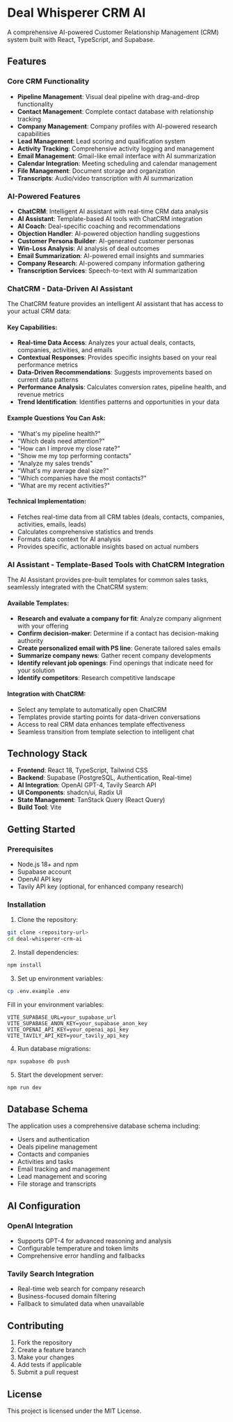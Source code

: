 # Deal Whisperer CRM AI

A comprehensive AI-powered Customer Relationship Management (CRM) system built with React, TypeScript, and Supabase.

## Features

### Core CRM Functionality
- **Pipeline Management**: Visual deal pipeline with drag-and-drop functionality
- **Contact Management**: Complete contact database with relationship tracking
- **Company Management**: Company profiles with AI-powered research capabilities
- **Lead Management**: Lead scoring and qualification system
- **Activity Tracking**: Comprehensive activity logging and management
- **Email Management**: Gmail-like email interface with AI summarization
- **Calendar Integration**: Meeting scheduling and calendar management
- **File Management**: Document storage and organization
- **Transcripts**: Audio/video transcription with AI summarization

### AI-Powered Features
- **ChatCRM**: Intelligent AI assistant with real-time CRM data analysis
- **AI Assistant**: Template-based AI tools with ChatCRM integration
- **AI Coach**: Deal-specific coaching and recommendations
- **Objection Handler**: AI-powered objection handling suggestions
- **Customer Persona Builder**: AI-generated customer personas
- **Win-Loss Analysis**: AI analysis of deal outcomes
- **Email Summarization**: AI-powered email insights and summaries
- **Company Research**: AI-powered company information gathering
- **Transcription Services**: Speech-to-text with AI summarization

### ChatCRM - Data-Driven AI Assistant

The ChatCRM feature provides an intelligent AI assistant that has access to your actual CRM data:

#### Key Capabilities:
- **Real-time Data Access**: Analyzes your actual deals, contacts, companies, activities, and emails
- **Contextual Responses**: Provides specific insights based on your real performance metrics
- **Data-Driven Recommendations**: Suggests improvements based on current data patterns
- **Performance Analysis**: Calculates conversion rates, pipeline health, and revenue metrics
- **Trend Identification**: Identifies patterns and opportunities in your data

#### Example Questions You Can Ask:
- "What's my pipeline health?"
- "Which deals need attention?"
- "How can I improve my close rate?"
- "Show me my top performing contacts"
- "Analyze my sales trends"
- "What's my average deal size?"
- "Which companies have the most contacts?"
- "What are my recent activities?"

#### Technical Implementation:
- Fetches real-time data from all CRM tables (deals, contacts, companies, activities, emails, leads)
- Calculates comprehensive statistics and trends
- Formats data context for AI analysis
- Provides specific, actionable insights based on actual numbers

### AI Assistant - Template-Based Tools with ChatCRM Integration

The AI Assistant provides pre-built templates for common sales tasks, seamlessly integrated with the ChatCRM system:

#### Available Templates:
- **Research and evaluate a company for fit**: Analyze company alignment with your offering
- **Confirm decision-maker**: Determine if a contact has decision-making authority
- **Create personalized email with PS line**: Generate tailored sales emails
- **Summarize company news**: Gather recent company developments
- **Identify relevant job openings**: Find openings that indicate need for your solution
- **Identify competitors**: Research competitive landscape

#### Integration with ChatCRM:
- Select any template to automatically open ChatCRM
- Templates provide starting points for data-driven conversations
- Access to real CRM data enhances template effectiveness
- Seamless transition from template selection to intelligent chat

## Technology Stack

- **Frontend**: React 18, TypeScript, Tailwind CSS
- **Backend**: Supabase (PostgreSQL, Authentication, Real-time)
- **AI Integration**: OpenAI GPT-4, Tavily Search API
- **UI Components**: shadcn/ui, Radix UI
- **State Management**: TanStack Query (React Query)
- **Build Tool**: Vite

## Getting Started

### Prerequisites
- Node.js 18+ and npm
- Supabase account
- OpenAI API key
- Tavily API key (optional, for enhanced company research)

### Installation

1. Clone the repository:
```bash
git clone <repository-url>
cd deal-whisperer-crm-ai
```

2. Install dependencies:
```bash
npm install
```

3. Set up environment variables:
```bash
cp .env.example .env
```

Fill in your environment variables:
```env
VITE_SUPABASE_URL=your_supabase_url
VITE_SUPABASE_ANON_KEY=your_supabase_anon_key
VITE_OPENAI_API_KEY=your_openai_api_key
VITE_TAVILY_API_KEY=your_tavily_api_key
```

4. Run database migrations:
```bash
npx supabase db push
```

5. Start the development server:
```bash
npm run dev
```

## Database Schema

The application uses a comprehensive database schema including:
- Users and authentication
- Deals pipeline management
- Contacts and companies
- Activities and tasks
- Email tracking and management
- Lead management and scoring
- File storage and transcripts

## AI Configuration

### OpenAI Integration
- Supports GPT-4 for advanced reasoning and analysis
- Configurable temperature and token limits
- Comprehensive error handling and fallbacks

### Tavily Search Integration
- Real-time web search for company research
- Business-focused domain filtering
- Fallback to simulated data when unavailable

## Contributing

1. Fork the repository
2. Create a feature branch
3. Make your changes
4. Add tests if applicable
5. Submit a pull request

## License

This project is licensed under the MIT License.
